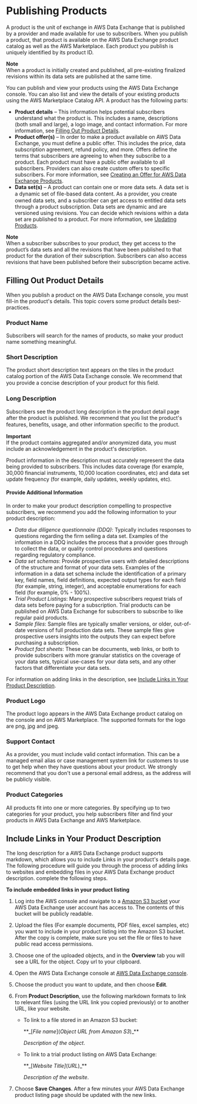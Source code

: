 # Publishing Products<a name="publishing-products"></a>

A product is the unit of exchange in AWS Data Exchange that is published by a provider and made available for use to subscribers\. When you publish a product, that product is available on the AWS Data Exchange product catalog as well as the AWS Marketplace\. Each product you publish is uniquely identified by its product ID\.

**Note**  
When a product is initially created and published, all pre\-existing finalized revisions within its data sets are published at the same time\.

You can publish and view your products using the AWS Data Exchange console\. You can also list and view the details of your existing products using the AWS Marketplace Catalog API\. A product has the following parts:
+ **Product details** – This information helps potential subscribers understand what the product is\. This includes a name, descriptions \(both small and large\), a logo image, and contact information\. For more information, see [Filling Out Product Details](#fill-out-product-details)\.
+ **Product offer\(s\)** – In order to make a product available on AWS Data Exchange, you must define a public offer\. This includes the price, data subscription agreement, refund policy, and more\. Offers define the terms that subscribers are agreeing to when they subscribe to a product\. Each product must have a public offer available to all subscribers\. Providers can also create custom offers to specific subscribers\. For more information, see [Creating an Offer for AWS Data Exchange Products](prepare-offers.md)\.
+ **Data set\(s\)** – A product can contain one or more data sets\. A data set is a dynamic set of ﬁle\-based data content\. As a provider, you create owned data sets, and a subscriber can get access to entitled data sets through a product subscription\. Data sets are dynamic and are versioned using revisions\. You can decide which revisions within a data set are published to a product\. For more information, see [Updating Products](updating-products.md)\.

**Note**  
When a subscriber subscribes to your product, they get access to the product’s data sets and all the revisions that have been published to that product for the duration of their subscription\. Subscribers can also access revisions that have been published before their subscription became active\.

## Filling Out Product Details<a name="fill-out-product-details"></a>

When you publish a product on the AWS Data Exchange console, you must fill\-in the product's details\. This topic covers some product details best\-practices\.

### Product Name<a name="best-practices-name"></a>

Subscribers will search for the names of products, so make your product name something meaningful\.

### Short Description<a name="best-practices-short-description"></a>

The product short description text appears on the tiles in the product catalog portion of the AWS Data Exchange console\. We recommend that you provide a concise description of your product for this ﬁeld\.

### Long Description<a name="best-practices-long-description"></a>

Subscribers see the product long description in the product detail page after the product is published\. We recommend that you list the product's features, beneﬁts, usage, and other information speciﬁc to the product\.

**Important**  
If the product contains aggregated and/or anonymized data, you must include an acknowledgement in the product's description\.

Product information in the description must accurately represent the data being provided to subscribers\. This includes data coverage \(for example, 30,000 financial instruments, 10,000 location coordinates, etc\) and data set update frequency \(for example, daily updates, weekly updates, etc\)\.

#### Provide Additional Information<a name="best-practices-additional-info"></a>

In order to make your product description compelling to prospective subscribers, we recommend you add the following information to your product description:
+  *Data due diligence questionnaire \(DDQ\)*: Typically includes responses to questions regarding the firm selling a data set\. Examples of the information in a DDQ includes the process that a provider goes through to collect the data, or quality control procedures and questions regarding regulatory compliance\.
+  *Data set schemas*: Provide prospective users with detailed descriptions of the structure and format of your data sets\. Examples of the information in a data set schema include the identification of a primary key, field names, field definitions, expected output types for each field \(for example, string, integer\), and acceptable enumerations for each field \(for example, 0% \- 100%\)\.
+ *Trial Product Listings*: Many prospective subscribers request trials of data sets before paying for a subscription\. Trial products can be published on AWS Data Exchange for subscribers to subscribe to like regular paid products\.
+  *Sample files*: Sample files are typically smaller versions, or older, out\-of\-date versions of full production data sets\. These sample files give prospective users insights into the outputs they can expect before purchasing a subscription\.
+  *Product fact sheets*: These can be documents, web links, or both to provide subscribers with more granular statistics on the coverage of your data sets, typical use\-cases for your data sets, and any other factors that differentiate your data sets\.

For information on adding links in the description, see [Include Links in Your Product Description](#best-practices-links-in-listing)\.

### Product Logo<a name="best-practices-product-logo"></a>

The product logo appears in the AWS Data Exchange product catalog on the console and on AWS Marketplace\. The supported formats for the logo are png, jpg and jpeg\.

### Support Contact<a name="best-practices-support-info"></a>

As a provider, you must include valid contact information\. This can be a managed email alias or case management system link for customers to use to get help when they have questions about your product\. We strongly recommend that you don't use a personal email address, as the address will be publicly visible\.

### Product Categories<a name="best-practices-categories"></a>

All products fit into one or more categories\. By specifying up to two categories for your product, you help subscribers filter and find your products in AWS Data Exchange and AWS Marketplace\.

## Include Links in Your Product Description<a name="best-practices-links-in-listing"></a>

The long description for a AWS Data Exchange product supports markdown, which allows you to include Links in your product's details page\. The following procedure will guide you through the process of adding links to websites and embedding files in your AWS Data Exchange product description\. complete the following steps\.

**To include embedded links in your product listing**

1. Log into the AWS console and navigate to a [Amazon S3 bucket](https://console.aws.amazon.com/s3) your AWS Data Exchange user account has access to\. The contents of this bucket will be publicly readable\.

1. Upload the files \(For example documents, PDF files, excel samples, etc\) you want to include in your product listing into the Amazon S3 bucket\. After the copy is complete, make sure you set the file or files to have public read access permissions\.

1.  Choose one of the uploaded objects, and in the **Overview** tab you will see a URL for the object\. Copy url to your clipboard\.

1. Open the AWS Data Exchange console at [AWS Data Exchange console](https://console.aws.amazon.com/dataexchange)\.

1. Choose the product you want to update, and then choose **Edit**\.

1. From **Product Description**, use the following markdown formats to link to relevant files \(using the URL link you copied previously\) or to another URL, like your website\.
   +  To link to a file stored in an Amazon S3 bucket: 

      \*\*\_\[*File name*\]\(*Object URL from Amazon S3*\)\_\*\* 

      *Description of the object*\. 
   +  To link to a trial product listing on AWS Data Exchange: 

      \*\*\_\[*Website Title\]*\(*URL*\)\_\*\* 

      *Description of the website*\. 

1. Choose **Save Changes**\. After a few minutes your AWS Data Exchange product listing page should be updated with the new links\.